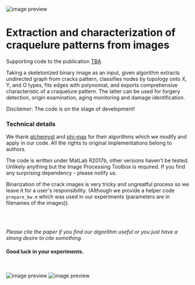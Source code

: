 ![image preview](https://github.com/acecreamu/craquelure-graphs/blob/master/img_preview.jpg)

# Extraction and characterization of craquelure patterns from images
Supporting code to the publication [TBA](https://arxiv.org)

Taking a skeletonized binary image as an input, given algorithm extracts undirected graph from cracks pattern, classifies nodes by topology onto X, Y, and O types, fits edges with polynomial, and exports comprehensive characteristic of a craquelure pattern. The latter can be used for forgery detection, origin examination, aging monitoring and damage identification.

*Disclaimer*: The code is on the stage of development!

### Technical details

We thank [alchemyst](https://github.com/alchemyst/ternplot) and [phi-max](https://github.com/phi-max/skel2graph3d-matlab) for their algorithms which we modify and apply in our code. All the rights to original implementations belong to authors.

The code is written under MatLab R2017b, other versions haven't be tested. Unlikely anything but the Image Processing Toolbox is required. If you find any surprising dependency - please notify us.

Binarization of the crack images is very tricky and ungreatful process so we leave it for a user's responsibility. (Although we provide a helper code `prepare_bw.m` which was used in our experiments (parameters are in filenames of the images)).

</br>

</br>

*Please cite the paper if you find our algorithm useful or you just have a strong desire to cite something.*
#### Good luck in your experiments.
</br>

![image preview](https://github.com/acecreamu/craquelure-graphs/blob/master/img_graph.jpg)
![image preview](https://github.com/acecreamu/craquelure-graphs/blob/master/img_stats.jpg)
